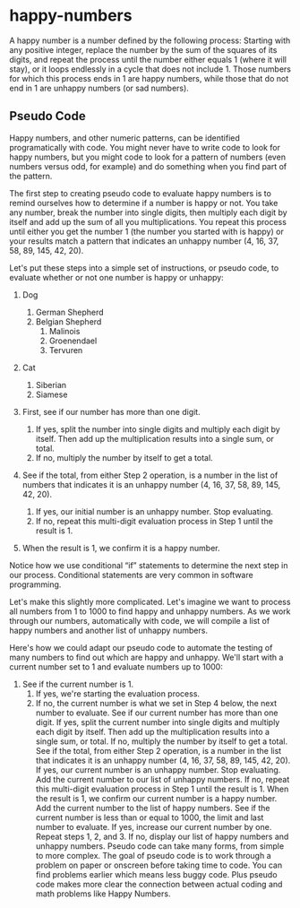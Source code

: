 # happy-numbers

A happy number is a number defined by the following process: Starting with any positive integer, replace the number by the sum of the squares of its digits, and repeat the process until the number either equals 1 (where it will stay), or it loops endlessly in a cycle that does not include 1. Those numbers for which this process ends in 1 are happy numbers, while those that do not end in 1 are unhappy numbers (or sad numbers).

## Pseudo Code
Happy numbers, and other numeric patterns, can be identified programatically with code. You might never have to write code to look for happy numbers, but you might code to look for a pattern of numbers (even numbers versus odd, for example) and do something when you find part of the pattern.

The first step to creating pseudo code to evaluate happy numbers is to remind ourselves how to determine if a number is happy or not. You take any number, break the number into single digits, then multiply each digit by itself and add up the sum of all you multiplications. You repeat this process until either you get the number 1 (the number you started with is happy) or your results match a pattern that indicates an unhappy number (4, 16, 37, 58, 89, 145, 42, 20).

Let's put these steps into a simple set of instructions, or pseudo code, to evaluate whether or not one number is happy or unhappy:

1. Dog
    1. German Shepherd
    2. Belgian Shepherd
        1. Malinois
        2. Groenendael
        3. Tervuren
2. Cat
    1. Siberian
    2. Siamese


1. First, see if our number has more than one digit.
    1. If yes, split the number into single digits and multiply each digit by itself. Then add up the multiplication results into a single sum, or total.
    2. If no, multiply the number by itself to get a total.
2. See if the total, from either Step 2 operation, is a number in the list of numbers that indicates it is an unhappy number (4, 16, 37, 58, 89, 145, 42, 20).
    1. If yes, our initial number is an unhappy number. Stop evaluating.
    2. If no, repeat this multi-digit evaluation process in Step 1 until the result is 1.
3. When the result is 1, we confirm it is a happy number.

Notice how we use conditional “if” statements to determine the next step in our process. Conditional statements are very common in software programming.

Let's make this slightly more complicated. Let's imagine we want to process all numbers from 1 to 1000 to find happy and unhappy numbers. As we work through our numbers, automatically with code, we will compile a list of happy numbers and another list of unhappy numbers.

Here's how we could adapt our pseudo code to automate the testing of many numbers to find out which are happy and unhappy. We'll start with a current number set to 1 and evaluate numbers up to 1000:

1. See if the current number is 1.
    1. If yes, we're starting the evaluation process.
    2. If no, the current number is what we set in Step 4 below, the next number to evaluate.
See if our current number has more than one digit.
If yes, split the current number into single digits and multiply each digit by itself. Then add up the multiplication results into a single sum, or total.
If no, multiply the number by itself to get a total.
See if the total, from either Step 2 operation, is a number in the list that indicates it is an unhappy number (4, 16, 37, 58, 89, 145, 42, 20).
If yes, our current number is an unhappy number. Stop evaluating. Add the current number to our list of unhappy numbers.
If no, repeat this multi-digit evaluation process in Step 1 until the result is 1. When the result is 1, we confirm our current number is a happy number. Add the current number to the list of happy numbers.
See if the current number is less than or equal to 1000, the limit and last number to evaluate.
If yes, increase our current number by one. Repeat steps 1, 2, and 3.
If no, display our list of happy numbers and unhappy numbers.
Pseudo code can take many forms, from simple to more complex. The goal of pseudo code is to work through a problem on paper or onscreen before taking time to code. You can find problems earlier which means less buggy code. Plus pseudo code makes more clear the connection between actual coding and math problems like Happy Numbers.
